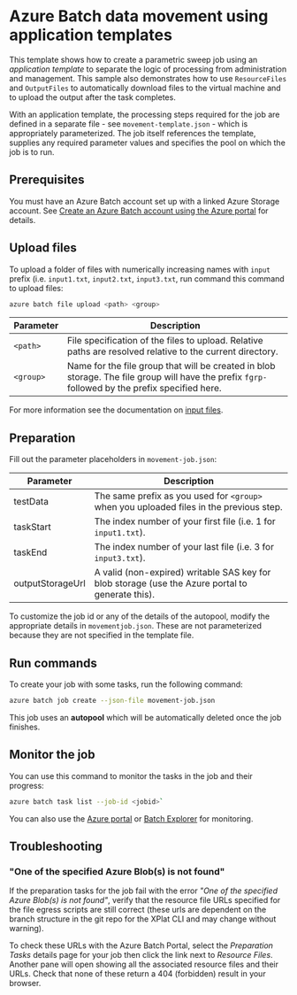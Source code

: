 # Azure Batch data movement using application templates
This template shows how to create a parametric sweep job using an *application template* to separate the logic of processing from administration and management. This sample also demonstrates how to use `ResourceFiles` and `OutputFiles` to automatically download files to the virtual machine and to upload the output after the task completes.

With an application template, the processing steps required for the job are defined in a separate file - see `movement-template.json` - which is appropriately parameterized. The job itself references the template, supplies any required parameter values and specifies the pool on which the job is to run.

## Prerequisites
You must have an Azure Batch account set up with a linked Azure Storage account. See [Create an Azure Batch account using the Azure portal](https://docs.microsoft.com/azure/batch/batch-account-create-portal) for details.

## Upload files
To upload a folder of files with numerically increasing names with `input` prefix (i.e. `input1.txt`, `input2.txt`, `input3.txt`, run command this command to upload files:
``` bash
azure batch file upload <path> <group>
```
| Parameter        | Description                                                                                                                                      |
| ---------------- | ------------------------------------------------------------------------------------------------------------------------------------------------ |
| `<path>`         | File specification of the files to upload. Relative paths are resolved relative to the current directory.                                        |
| `<group>`        | Name for the file group that will be created in blob storage. The file group will have the prefix `fgrp-` followed by the prefix specified here. |

For more information see the documentation on [input files](../../../inputFiles.md).

## Preparation
Fill out the parameter placeholders in `movement-job.json`:

| Parameter        | Description                                                                                      |
| ---------------- | ------------------------------------------------------------------------------------------------ |
| testData         | The same prefix as you used for `<group>` when you uploaded files in the previous step.          |
| taskStart        | The index number of your first file (i.e. 1 for `input1.txt`).                                   |
| taskEnd          | The index number of your last file (i.e. 3 for `input3.txt`).                                    |
| outputStorageUrl | A valid (non-expired) writable SAS key for blob storage (use the Azure portal to generate this). |

To customize the job id or any of the details of the autopool, modify the appropriate details in `movementjob.json`. These are not parameterized because they are not specified in the template file. 

## Run commands
To create your job with some tasks, run the following command:
``` bash
azure batch job create --json-file movement-job.json
```

This job uses an **autopool** which will be automatically deleted once the job finishes. 

## Monitor the job

You can use this command to monitor the tasks in the job and their progress:
``` bash
azure batch task list --job-id <jobid>`
```
You can also use the [Azure portal](https://portal.azure.com) or [Batch Explorer](https://github.com/Azure/azure-batch-samples/tree/master/CSharp/BatchExplorer) for monitoring.

## Troubleshooting

### "One of the specified Azure Blob(s) is not found"

If the preparation tasks for the job fail with the error *"One of the specified Azure Blob(s) is not found"*, verify that the resource file URLs specified for the file egress scripts are still correct (these urls are dependent on the branch structure in the git repo for the XPlat CLI and may change without warning).

To check these URLs with the Azure Batch Portal, select the *Preparation Tasks* details page for your job then click the link next to *Resource Files*.  Another pane will open showing all the associated resource files and their URLs. Check that none of these return a 404 (forbidden) result in your browser.

